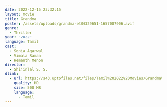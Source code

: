 ```yaml
---
date: 2022-12-15 23:32:15
layout: movie
title: Grandma
poster: /assets/uploads/grandma-et00329651-1657087906.avif
genre:
  - Thriller
year: "2022"
language: Tamil
cast:
  - Sonia Agarwal
  - Vimala Raman
  - Hemanth Menon
director:
  - Shijinlal S. S.
dlink:
  - url: https://s43.uptofiles.net/files/Tamil%202022%20Movies/Grandma%20(2022)/Grandma%20(Original%20DVD)/Grandma%20(640x360)/Grandma%202022%20HD.mp4
    quality: HD
    size: 500 MB
    language:
      - Tamil
---
```

